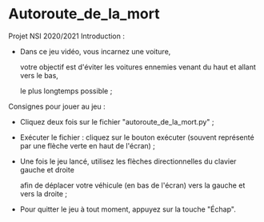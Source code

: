 # Autoroute_de_la_mort
Projet NSI 2020/2021
Introduction :

- Dans ce jeu vidéo, vous incarnez une voiture,

   votre objectif est d'éviter les voitures ennemies venant du haut et allant vers le bas,

   le plus longtemps possible ;


Consignes pour jouer au jeu :

- Cliquez deux fois sur le fichier "autoroute_de_la_mort.py" ;

- Exécuter le fichier : cliquez sur le bouton exécuter (souvent représenté par une flèche verte en haut de l'écran) ;

- Une fois le jeu lancé, utilisez les flèches directionnelles du clavier gauche et droite

   afin de déplacer votre véhicule (en bas de l'écran) vers la gauche et vers la droite ;

- Pour quitter le jeu à tout moment, appuyez sur la touche "Échap".
